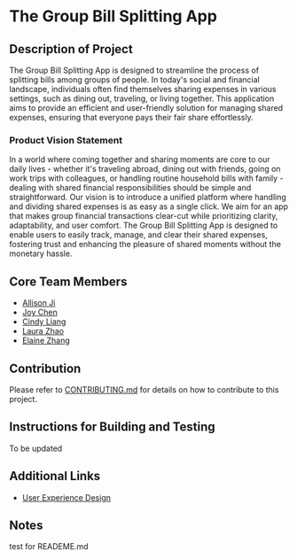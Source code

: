 # The Group Bill Splitting App

## Description of Project

The Group Bill Splitting App is designed to streamline the process of splitting bills among groups of people. In today's social and financial landscape, individuals often find themselves sharing expenses in various settings, such as dining out, traveling, or living together. This application aims to provide an efficient and user-friendly solution for managing shared expenses, ensuring that everyone pays their fair share effortlessly.

### Product Vision Statement

In a world where coming together and sharing moments are core to our daily lives - whether it's traveling abroad, dining out with friends, going on work trips with colleagues, or handling routine household bills with family - dealing with shared financial responsibilities should be simple and straightforward. Our vision is to introduce a unified platform where handling and dividing shared expenses is as easy as a single click. We aim for an app that makes group financial transactions clear-cut while prioritizing clarity, adaptability, and user comfort. The Group Bill Splitting App is designed to enable users to easily track, manage, and clear their shared expenses, fostering trust and enhancing the pleasure of shared moments without the monetary hassle.

## Core Team Members

- [Allison Ji](https://github.com/Allison67)
- [Joy Chen](https://github.com/joyc7)
- [Cindy Liang](https://github.com/cindyliang01)
- [Laura Zhao](https://github.com/HedwigO)
- [Elaine Zhang](https://github.com/elaineZhang67)

## Contribution

Please refer to [CONTRIBUTING.md](CONTRIBUTING.md) for details on how to contribute to this project.

## Instructions for Building and Testing

To be updated

## Additional Links

- [User Experience Design](UX-DESIGN.md)

## Notes

test for READEME.md
